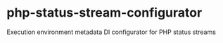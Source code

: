 # php-status-stream-configurator

Execution environment metadata DI configurator for PHP status streams
